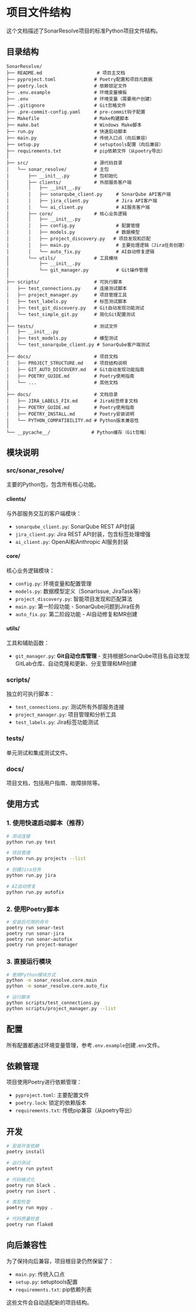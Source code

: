 # 项目文件结构

这个文档描述了SonarResolve项目的标准Python项目文件结构。

## 目录结构

```
SonarResolve/
├── README.md                    # 项目主文档
├── pyproject.toml              # Poetry配置和项目元数据
├── poetry.lock                 # 依赖锁定文件
├── .env.example                # 环境变量模板
├── .env                        # 环境变量（需要用户创建）
├── .gitignore                  # Git忽略文件
├── .pre-commit-config.yaml     # pre-commit钩子配置
├── Makefile                    # Make构建脚本
├── make.bat                    # Windows Make脚本
├── run.py                      # 快速启动脚本
├── main.py                     # 传统入口点（向后兼容）
├── setup.py                    # setuptools配置（向后兼容）
├── requirements.txt            # pip依赖文件（从poetry导出）
│
├── src/                        # 源代码目录
│   └── sonar_resolve/          # 主包
│       ├── __init__.py         # 包初始化
│       ├── clients/            # 外部服务客户端
│       │   ├── __init__.py
│       │   ├── sonarqube_client.py     # SonarQube API客户端
│       │   ├── jira_client.py          # Jira API客户端
│       │   └── ai_client.py            # AI服务客户端
│       ├── core/               # 核心业务逻辑
│       │   ├── __init__.py
│       │   ├── config.py               # 配置管理
│       │   ├── models.py               # 数据模型
│       │   ├── project_discovery.py   # 项目发现和匹配
│       │   ├── main.py                 # 主要处理逻辑（Jira任务创建）
│       │   └── auto_fix.py             # AI自动修复逻辑
│       └── utils/              # 工具模块
│           ├── __init__.py
│           └── git_manager.py          # Git操作管理
│
├── scripts/                    # 可执行脚本
│   ├── test_connections.py     # 连接测试脚本
│   ├── project_manager.py      # 项目管理工具
│   ├── test_labels.py          # 标签测试脚本
│   ├── test_git_discovery.py   # Git自动发现功能测试
│   └── test_simple_git.py      # 简化Git配置测试
│
├── tests/                      # 测试文件
│   ├── __init__.py
│   ├── test_models.py          # 模型测试
│   └── test_sonarqube_client.py # SonarQube客户端测试
│
├── docs/                       # 项目文档
│   ├── PROJECT_STRUCTURE.md    # 项目结构说明
│   ├── GIT_AUTO_DISCOVERY.md   # Git自动发现功能指南
│   ├── POETRY_GUIDE.md         # Poetry使用指南
│   └── ...                     # 其他文档
│
├── docs/                       # 文档目录
│   ├── JIRA_LABELS_FIX.md      # Jira标签修复文档
│   ├── POETRY_GUIDE.md         # Poetry使用指南
│   ├── POETRY_INSTALL.md       # Poetry安装说明
│   └── PYTHON_COMPATIBILITY.md # Python版本兼容性
│
└── __pycache__/               # Python缓存（Git忽略）
```

## 模块说明

### src/sonar_resolve/
主要的Python包，包含所有核心功能。

#### clients/
与外部服务交互的客户端模块：
- `sonarqube_client.py`: SonarQube REST API封装
- `jira_client.py`: Jira REST API封装，包含标签处理增强
- `ai_client.py`: OpenAI和Anthropic AI服务封装

#### core/
核心业务逻辑模块：
- `config.py`: 环境变量和配置管理
- `models.py`: 数据模型定义（SonarIssue, JiraTask等）
- `project_discovery.py`: 智能项目发现和匹配算法
- `main.py`: 第一阶段功能 - SonarQube问题到Jira任务
- `auto_fix.py`: 第二阶段功能 - AI自动修复和MR创建

#### utils/
工具和辅助函数：
- `git_manager.py`: **Git自动仓库管理** - 支持根据SonarQube项目名自动发现GitLab仓库、自动克隆和更新、分支管理和MR创建

### scripts/
独立的可执行脚本：
- `test_connections.py`: 测试所有外部服务连接
- `project_manager.py`: 项目管理和分析工具
- `test_labels.py`: Jira标签功能测试

### tests/
单元测试和集成测试文件。

### docs/
项目文档，包括用户指南、故障排除等。

## 使用方式

### 1. 使用快速启动脚本（推荐）
```bash
# 测试连接
python run.py test

# 项目管理
python run.py projects --list

# 创建Jira任务
python run.py jira

# AI自动修复
python run.py autofix
```

### 2. 使用Poetry脚本
```bash
# 安装后可用的命令
poetry run sonar-test
poetry run sonar-jira
poetry run sonar-autofix
poetry run project-manager
```

### 3. 直接运行模块
```bash
# 使用Python模块方式
python -m sonar_resolve.core.main
python -m sonar_resolve.core.auto_fix

# 运行脚本
python scripts/test_connections.py
python scripts/project_manager.py --list
```

## 配置

所有配置都通过环境变量管理，参考`.env.example`创建`.env`文件。

## 依赖管理

项目使用Poetry进行依赖管理：
- `pyproject.toml`: 主要配置文件
- `poetry.lock`: 锁定的依赖版本
- `requirements.txt`: 传统pip兼容（从poetry导出）

## 开发

```bash
# 安装开发依赖
poetry install

# 运行测试
poetry run pytest

# 代码格式化
poetry run black .
poetry run isort .

# 类型检查
poetry run mypy .

# 代码质量检查
poetry run flake8
```

## 向后兼容性

为了保持向后兼容，项目根目录仍然保留了：
- `main.py`: 传统入口点
- `setup.py`: setuptools配置
- `requirements.txt`: pip依赖列表

这些文件会自动适配新的项目结构。
